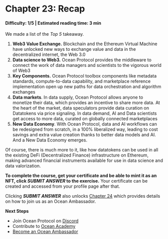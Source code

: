 # Chapter 23: Recap
#### Difficulty: **1/5** \| Estimated reading time: **3 min**

<dialog character="mantaray">Now that you have explored the depth of Ocean Protocol with your own eyes, what will you take away from the immersion? Here is a helper!</dialog>

We made a list of the *Top 5* takeaway.

1. **Web3 Value Exchange.** Blockchain and the Ethereum Virtual Machine have unlocked new ways to exchange value and data in the decentralized internet, the Web 3.0
2. **Data science to Web3.** Ocean Protocol provides the middleware to connect the work of data managers and scientists to the vigorous world of Web3
3. **Key Components.** Ocean Protocol toolbox components like metadata standards, compute-to-data capability, and marketplace reference implementation open up new paths for data orchestration and algorithm exchanges
4. **Data markets**. In data supply, Ocean Protocol allows anyone to monetize their data, which provides an incentive to share more data. At the heart of the market, data speculators provide data curation on Datatokens via price signaling. In data demand, AI and Data scientists get access to more data, curated on globally connected marketplaces
5. **New Data Economy**. With Ocean Protocol, data and AI workflows can be redesigned from scratch, in a 100% liberalized way, leading to cost savings and extra value creation thanks to better data models and AI. And a New Data Economy emerges.

Of course, there is much more to it, like how datatokens can be used in all the existing DeFi (Decentralized Finance) infrastructure on Ethereum, making advanced financial instruments available for use in data science and data valorization.

**To complete the course, get your certificate and be able to mint it as an NFT, click *SUBMIT ANSWER* to the exercise.** 
Your certificate can be created and accessed from your profile page after that. 

Clicking ***SUBMIT ANSWER*** also unlocks [Chapter 24](https://oceanacademy.io/ocean101/chapter-24) which provides details on how to join us as an Ocean Ambassador.

**Next Steps**
 * Join Ocean Protocol on <a href="https://discord.com/invite/TnXjkR5" target="_blank">Discord</a>
 * Contribute to <a href="https://github.com/learn-ocean/ocean-academy" target="_blank">Ocean Academy</a>
 * [Become an Ocean Ambassador](https://oceanacademy.io/ocean101/chapter-24)
